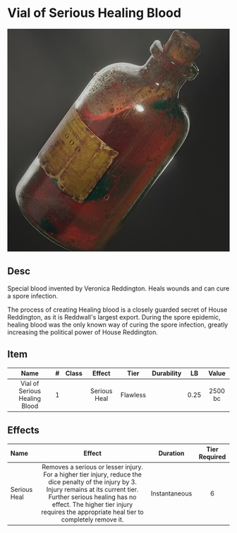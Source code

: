 # Vial of Serious Healing Blood

![Copyright](./../VialOfMinorHealingBlood/VialOfHealingBlood.png)

## Desc

Special blood invented by Veronica Reddington. Heals wounds and can cure a spore infection.

The process of creating Healing blood is a closely guarded secret of House Reddington, as it is Reddwall's largest export. During the spore epidemic, healing blood was the only known way of curing the spore infection, greatly increasing the political power of House Reddington.

## Item

|             Name             | # | Class |    Effect    |   Tier   | Durability |  LB  |  Value  |
| :---------------------------: | :-: | :---: | :----------: | :------: | :--------: | :--: | :-----: |
| Vial of Serious Healing Blood | 1 |      | Serious Heal | Flawless |            | 0.25 | 2500 bc |

## Effects

| Name         |                                                                                                                                 Effect                                                                                                                                 |   Duration   | Tier Required |
| :----------- | :---------------------------------------------------------------------------------------------------------------------------------------------------------------------------------------------------------------------------------------------------------------------: | :-----------: | :-----------: |
| Serious Heal | Removes a serious or lesser injury. For a higher tier injury, reduce the dice penalty of the injury by 3. Injury remains at its current tier. Further serious healing has no effect. The higher tier injury requires the appropriate heal tier to completely remove it. | Instantaneous |       6       |
